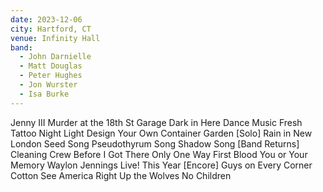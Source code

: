 ```yaml
---
date: 2023-12-06
city: Hartford, CT
venue: Infinity Hall
band:
  - John Darnielle
  - Matt Douglas
  - Peter Hughes
  - Jon Wurster
  - Isa Burke
---
```

Jenny III
Murder at the 18th St Garage
Dark in Here
Dance Music
Fresh Tattoo
Night Light
Design Your Own Container Garden
[Solo]
Rain in New London
Seed Song
Pseudothyrum Song
Shadow Song
[Band Returns]
Cleaning Crew
Before I Got There
Only One Way
First Blood
You or Your Memory
Waylon Jennings Live!
This Year
[Encore]
Guys on Every Corner
Cotton
See America Right
Up the Wolves
No Children
